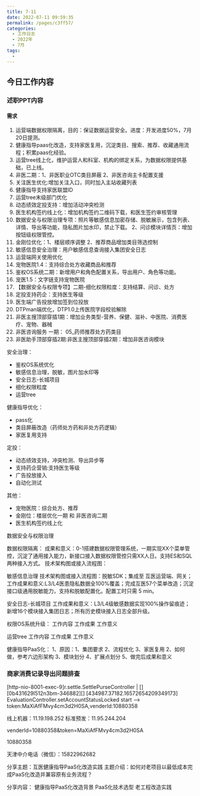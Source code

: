 ```yaml
---
title: 7-11
date: 2022-07-11 09:59:35
permalink: /pages/c3ff57/
categories:
  - 工作日志
  - 2022年
  - 7月
tags:
  - 
---
```

## 今日工作内容

### 述职PPT内容

#### 需求

1. 运营端数据权限隔离，目的：保证数据运营安全。进度：开发进度50%，7月20日提测。
2. 健康指导paas化改造，支持家医复用，沉淀类目、搜索、推荐、收藏通用流程；积累paas化经验。
3. 运营tree线上化，维护运营人和科室、机构的绑定关系，为数据权限提供基础，已上线。
4. 非医二期：1、非医职业OTC类目屏蔽 2、非医咨询主卡配置支援
5. 关注医生优化:增加关注入口，同时加入主站收藏列表
6. 健康指导支持家医联盟ID
7. 运营tree末级部门优化
8. 动态绩效定投支持：增加活动冲突检测
9. 医生机构签约线上化：增加机构签约二维码下载，和医生签约审核管理
10. 数据安全与权限治理专项：照片等敏感信息加密存储、脱敏展示，包含列表、详情、导出等功能，隐私图片加水印，禁止下载。
  2、问诊模块详情页：增加按钮级权限管控。
11. 金刚位优化：1、楼层顺序调整 2、推荐商品增加类目筛选控制
12. 敏感信息安全治理：用户敏感信息查询接入集团安全日志
13. 运营端网关使用优化
14. 宠物医院1.4：支持综合处方收藏商品和推荐
15. 鉴权OS系统二期：新增用户和角色配置关系，导出用户、角色等功能。
16. 宠医1.5：文字链支持宠物医院
17. 【数据安全与权限专项】二期-细化权限粒度：支持结算、问诊、处方
18. 定投支持药企：支持医生等级
19. 医生端广告投放增加签到位投放
20. DTPman端优化，DTP1.0上传医院字段校验解除
21. 非医主搜顶部穿插1期：增加业务类型-营养、保健、滋补、中医院、消费医疗、宠物、器械
22. 非医咨询服务 一期：	05_药师推荐处方药类目
23. 非医助手顶部穿插2期:非医主搜顶部穿插2期：增加非医咨询模块


安全治理：
  - 鉴权OS系统优化
  - 敏感信息治理，脱敏，图片加水印等
  - 安全日志-长城项目
  - 细化权限粒度
  - 运营tree

健康指导优化：
  - pass化
  - 类目屏蔽改造（药师处方药和非处方药逻辑）
  - 家医复用支持

定投：
  - 动态绩效支持，冲突检测、导出异步等
  - 支持药企营销:支持医生等级
  - 广告投放接入
  - 自动化测试

其他：
- 宠物医院：综合处方、推荐
- 金刚位：楼层优化一期 和 非医咨询二期
- 医生机构签约线上化


数据安全与权限治理

数据权限隔离：
  成果和意义：0-1搭建数据权限管理系统，一期实现XX个菜单管控，沉淀了通用接入能力，新接口接入数据权限管控只需XX人日。支持ES和SQL两种接入方式。
  技术架构图或接入流程图：
  

敏感信息治理
  技术架构图或接入流程图：脱敏SDK；集成至 互医运营端、网关；
  工作成果和意义:L3/L4医患隐私数据全100%覆盖；完成互医57个菜单改造；沉淀接口级通用脱敏能力，支持和脱敏配置化。配置工时只需 5 min。


安全日志-长城项目
  工作成果和意义：L3/L4级敏感数据实现100%操作留痕迹；新增16个模块接入集团日志；所有历史模块接入日志全部升级。

权限OS系统升级：
  工作内容
  工作成果
  工作意义

运营tree
  工作内容
  工作成果
  工作意义

  健康指导PaaS化：
  1、原因：1、集团要求 2、流程优化 3、家医复用 
  2、如何做，参考六边形架构
  3、模块划分
  4、扩展点划分
  5、做完后成果和意义




### 商家消费记录导出问题排查
[http-nio-8001-exec-9]r.settle.SettlePurseController | [][0b431629l512n3bm-346882][] [434987.37182.16572654209349173] EvaluationController.setAccountStatusLocked start --> token:MaXiAfFMvy4cm3d2H0SA,venderId:10880358

线上机器：11.19.198.252
标准预发：11.95.244.204

venderId=10880358&token=MaXiAfFMvy4cm3d2H0SA


10880358


天津中介电话（微信）：15822962682



分享主题：互医健康指导PaaS化改造实践
主题介绍：如何对老项目以最低成本完成PaaS化改造并兼容原有业务流程？

分享内容：
健康指导PaaS化改造背景
PaaS化技术选型
老工程改造实践




